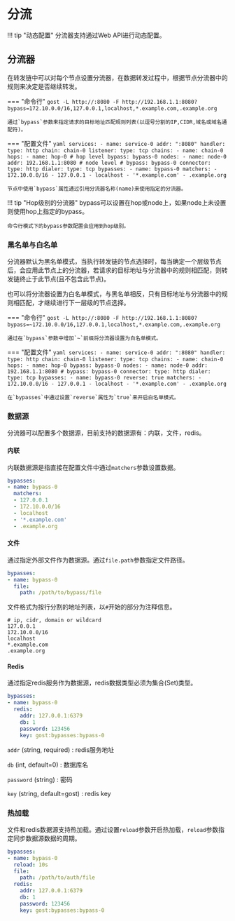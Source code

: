 # 分流

!!! tip "动态配置"
    分流器支持通过Web API进行动态配置。

## 分流器

在转发链中可以对每个节点设置分流器，在数据转发过程中，根据节点分流器中的规则来决定是否继续转发。

=== "命令行"
    ```
    gost -L http://:8080 -F http://192.168.1.1:8080?bypass=172.10.0.0/16,127.0.0.1,localhost,*.example.com,.example.org
    ```

    通过`bypass`参数来指定请求的目标地址匹配规则列表(以逗号分割的IP,CIDR,域名或域名通配符)。

=== "配置文件"
    ```yaml
    services:
    - name: service-0
      addr: ":8080"
      handler:
        type: http
        chain: chain-0
      listener:
        type: tcp
    chains:
    - name: chain-0
      hops:
      - name: hop-0
        # hop level
        bypass: bypass-0
        nodes:
        - name: node-0
          addr: 192.168.1.1:8080
          # node level
          # bypass: bypass-0
          connector:
            type: http
          dialer:
            type: tcp
    bypasses:
    - name: bypass-0
      matchers:
      - 172.10.0.0/16
      - 127.0.0.1
      - localhost
      - '*.example.com'
      - .example.org
    ```

    节点中使用`bypass`属性通过引用分流器名称(name)来使用指定的分流器。

!!! tip "Hop级别的分流器"
    bypass可以设置在hop或node上，如果node上未设置则使用hop上指定的bypass。

    命令行模式下的bypass参数配置会应用到hop级别。

### 黑名单与白名单

分流器默认为黑名单模式，当执行转发链的节点选择时，每当确定一个层级节点后，会应用此节点上的分流器，若请求的目标地址与分流器中的规则相匹配，则转发链终止于此节点(且不包含此节点)。

也可以将分流器设置为白名单模式，与黑名单相反，只有目标地址与分流器中的规则相匹配，才继续进行下一层级的节点选择。

=== "命令行"
	```
	gost -L http://:8080 -F http://192.168.1.1:8080?bypass=~172.10.0.0/16,127.0.0.1,localhost,*.example.com,.example.org
	```

	通过在`bypass`参数中增加`~`前缀将分流器设置为白名单模式。

=== "配置文件"
    ```yaml
    services:
    - name: service-0
      addr: ":8080"
      handler:
        type: http
        chain: chain-0
      listener:
        type: tcp
    chains:
    - name: chain-0
      hops:
      - name: hop-0
        bypass: bypass-0
        nodes:
        - name: node-0
          addr: 192.168.1.1:8080
          # bypass: bypass-0
          connector:
            type: http
          dialer:
            type: tcp
    bypasses:
    - name: bypass-0
      reverse: true
      matchers:
      - 172.10.0.0/16
      - 127.0.0.1
      - localhost
      - '*.example.com'
      - .example.org
	```

	在`bypasses`中通过设置`reverse`属性为`true`来开启白名单模式。

### 数据源

分流器可以配置多个数据源，目前支持的数据源有：内联，文件，redis。

#### 内联

内联数据源是指直接在配置文件中通过`matchers`参数设置数据。

```yaml
bypasses:
- name: bypass-0
  matchers:
  - 127.0.0.1
  - 172.10.0.0/16
  - localhost
  - '*.example.com'
  - .example.org
```

#### 文件

通过指定外部文件作为数据源。通过`file.path`参数指定文件路径。

```yaml
bypasses:
- name: bypass-0
  file:
    path: /path/to/bypass/file
```

文件格式为按行分割的地址列表，以`#`开始的部分为注释信息。

```text
# ip, cidr, domain or wildcard
127.0.0.1
172.10.0.0/16
localhost
*.example.com
.example.org
```

#### Redis

通过指定redis服务作为数据源，redis数据类型必须为集合(Set)类型。

```yaml
bypasses:
- name: bypass-0
  redis:
    addr: 127.0.0.1:6379
	db: 1
	password: 123456
	key: gost:bypasses:bypass-0
```

`addr` (string, required)
:    redis服务地址

`db` (int, default=0)
:    数据库名

`password` (string)
:    密码

`key` (string, default=gost)
:    redis key

### 热加载

文件和redis数据源支持热加载。通过设置`reload`参数开启热加载，`reload`参数指定同步数据源数据的周期。

```yaml
bypasses:
- name: bypass-0
  reload: 10s
  file:
    path: /path/to/auth/file
  redis:
    addr: 127.0.0.1:6379
	db: 1
	password: 123456
	key: gost:bypasses:bypass-0
```
